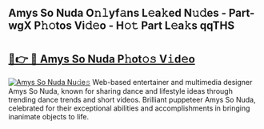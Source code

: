 ## Amys So Nuda O𝚗𝚕yf𝚊ns L𝚎a𝚔ed N𝚞𝚍es - Part-wgX P𝚑𝚘tos Vi𝚍𝚎o - H𝚘𝚝 Part L𝚎a𝚔s qqTHS

# <h2><a href="http://kf54d0.oniu.top/?m=Amys+So+Nuda">🔗👉 🔴 Amys So Nuda P𝚑ot𝚘𝚜 V𝚒d𝚎o</a></h2>

[![Amys So Nuda Nu𝚍e𝚜](https://i.imgur.com/0qMVB7G.gif)](http://kf54d0.oniu.top/?m=Amys+So+Nuda)
Web-based entertainer and multimedia designer Amys So Nuda, known for sharing dance and lifestyle ideas through trending dance trends and short videos. Brilliant puppeteer Amys So Nuda, celebrated for their exceptional abilities and accomplishments in bringing inanimate objects to life.  

